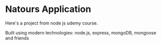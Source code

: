 # Natours Application

Here's a project from node js udemy course.

Built using modern technologies: node.js, express, mongoDB, mongoose and friends
